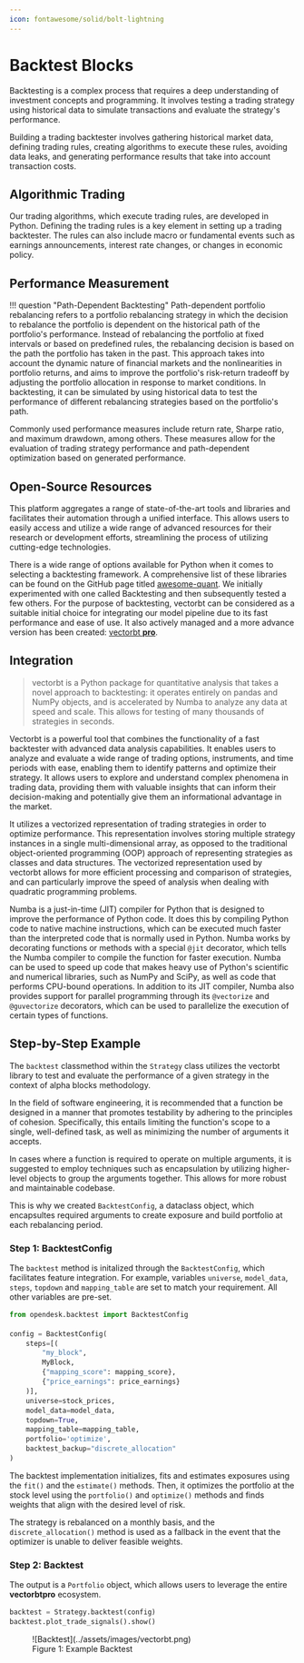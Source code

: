 ```yaml
---
icon: fontawesome/solid/bolt-lightning
---
```


# Backtest Blocks

Backtesting is a complex process that requires a deep understanding of investment concepts and programming. It involves testing a trading strategy using historical data to simulate transactions and evaluate the strategy's performance. 

Building a trading backtester involves gathering historical market data, defining trading rules, creating algorithms to execute these rules, avoiding data leaks, and generating performance results that take into account transaction costs.

## Algorithmic Trading

Our trading algorithms, which execute trading rules, are developed in Python. Defining the trading rules is a key element in setting up a trading backtester. The rules can also include macro or fundamental events such as earnings announcements, interest rate changes, or changes in economic policy.

## Performance Measurement

!!! question "Path-Dependent Backtesting"
    Path-dependent portfolio rebalancing refers to a portfolio rebalancing strategy in which the decision to rebalance the portfolio is dependent on the historical path of the portfolio's performance. Instead of rebalancing the portfolio at fixed intervals or based on predefined rules, the rebalancing decision is based on the path the portfolio has taken in the past. This approach takes into account the dynamic nature of financial markets and the nonlinearities in portfolio returns, and aims to improve the portfolio's risk-return tradeoff by adjusting the portfolio allocation in response to market conditions. In backtesting, it can be simulated by using historical data to test the performance of different rebalancing strategies based on the portfolio's path.

Commonly used performance measures include return rate, Sharpe ratio, and maximum drawdown, among others. These measures allow for the evaluation of trading strategy performance and path-dependent optimization based on generated performance.

## Open-Source Resources

This platform aggregates a range of state-of-the-art tools and libraries and facilitates their automation through a unified interface. This allows users to easily access and utilize a wide range of advanced resources for their research or development efforts, streamlining the process of utilizing cutting-edge technologies.

There is a wide range of options available for Python when it comes to selecting a backtesting framework. A comprehensive list of these libraries can be found on the GitHub page titled [awesome-quant](https://github.com/wilsonfreitas/awesome-quant#trading--backtesting). We initially experimented with one called Backtesting and then subsequently tested a few others. For the purpose of backtesting, vectorbt can be considered as a suitable initial choice for integrating our model pipeline due to its fast performance and ease of use. It also actively managed and a more advance version has been created: [vectorbt **pro**](https://vectorbt.pro/).

## Integration

> vectorbt is a Python package for quantitative analysis that takes a novel approach to backtesting: it operates entirely on pandas and NumPy objects, and is accelerated by Numba to analyze any data at speed and scale. This allows for testing of many thousands of strategies in seconds.

Vectorbt is a powerful tool that combines the functionality of a fast backtester with advanced data analysis capabilities. It enables users to analyze and evaluate a wide range of trading options, instruments, and time periods with ease, enabling them to identify patterns and optimize their strategy. It allows users to explore and understand complex phenomena in trading data, providing them with valuable insights that can inform their decision-making and potentially give them an informational advantage in the market.

It utilizes a vectorized representation of trading strategies in order to optimize performance. This representation involves storing multiple strategy instances in a single multi-dimensional array, as opposed to the traditional object-oriented programming (OOP) approach of representing strategies as classes and data structures. The vectorized representation used by vectorbt allows for more efficient processing and comparison of strategies, and can particularly improve the speed of analysis when dealing with quadratic programming problems.

Numba is a just-in-time (JIT) compiler for Python that is designed to improve the performance of Python code. It does this by compiling Python code to native machine instructions, which can be executed much faster than the interpreted code that is normally used in Python. Numba works by decorating functions or methods with a special `@jit` decorator, which tells the Numba compiler to compile the function for faster execution. Numba can be used to speed up code that makes heavy use of Python's scientific and numerical libraries, such as NumPy and SciPy, as well as code that performs CPU-bound operations. In addition to its JIT compiler, Numba also provides support for parallel programming through its `@vectorize` and `@guvectorize` decorators, which can be used to parallelize the execution of certain types of functions.

## Step-by-Step Example

The `backtest` classmethod within the `Strategy` class utilizes the vectorbt library to test and evaluate the performance of a given strategy in the context of alpha blocks methodology.

In the field of software engineering, it is recommended that a function be designed in a manner that promotes testability by adhering to the principles of cohesion. Specifically, this entails limiting the function's scope to a single, well-defined task, as well as minimizing the number of arguments it accepts. 

In cases where a function is required to operate on multiple arguments, it is suggested to employ techniques such as encapsulation by utilizing higher-level objects to group the arguments together. This allows for more robust and maintainable codebase.

This is why we created `BacktestConfig`, a dataclass object, which encapsultes required arguments to create exposure and build portfolio at each rebalancing period.

### Step 1: BacktestConfig

The `backtest` method is initalized through the `BacktestConfig`, which facilitates feature integration. For example, variables `universe`, `model_data`, `steps`, `topdown` and `mapping_table` are set to match your requirement. All other variables are pre-set.

```python
from opendesk.backtest import BacktestConfig

config = BacktestConfig(
    steps=[(
        "my_block", 
        MyBlock, 
        {"mapping_score": mapping_score}, 
        {"price_earnings": price_earnings}
    )],     
    universe=stock_prices, 
    model_data=model_data, 
    topdown=True, 
    mapping_table=mapping_table,
    portfolio='optimize',
    backtest_backup="discrete_allocation"
)
```

The backtest implementation initializes, fits and estimates exposures using the `fit()` and the `estimate()` methods. Then, it optimizes the portfolio at the stock level using the `portfolio()` and `optimize()` methods and finds weights that align with the desired level of risk. 

The strategy is rebalanced on a monthly basis, and the `discrete_allocation()` method is used as a fallback in the event that the optimizer is unable to deliver feasible weights.

### Step 2: Backtest

The output is a `Portfolio` object, which allows users to leverage the entire **vectorbtpro** ecosystem.

```python
backtest = Strategy.backtest(config)
backtest.plot_trade_signals().show()
```
<figure markdown>
  ![Backtest](../assets/images/vectorbt.png)
  <figcaption>Figure 1: Example Backtest</figcaption>
</figure>